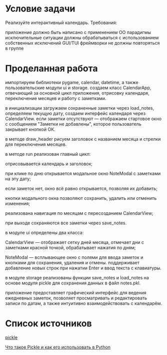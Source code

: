 # Условие задачи

Реализуйте интерактивный календарь. Требования:

приложение должно быть написано с применением ОО парадигмы
исключительные ситуации должны обрабатываться с использованием собственных исключений
GUI/TUI фреймворки не должны повторяться в группе






# Проделанная работа


импортируем библиотеки pygame, calendar, datetime, а также пользовательские модули ui и storage. создаем класс CalendarApp, отвечающий за основной цикл приложения, отрисовку календаря, переключение месяцев и работу с заметками.

в инициализации загружаем сохраненные заметки через load_notes, определяем текущую дату, создаем интерфейс календаря через CalendarView. если заметки отсутствуют — отображаем стартовое окно с сообщением "Заметки не добавлены", которое пользователь закрывает кнопкой ОК.

в методе draw_header рисуем заголовок с названием месяца и стрелки для переключения месяцев.

в методе run реализован главный цикл:

отрисовывается календарь и заголовок;

при клике по дню открывается модальное окно NoteModal с заметками на эту дату;

если заметок нет, окно всё равно открывается, позволяя их добавить;

кнопки модального окна позволяют сохранить, удалить или отменить изменения;

реализована навигация по месяцам с пересозданием CalendarView;

при выходе сохраняются все заметки через save_notes.

в модуле ui определены два класса:

CalendarView — отображает сетку дней месяца, отмечает дни с заметками красной точкой, обрабатывает нажатия по дням;

NoteModal — всплывающее окно с полями для ввода заметок и кнопками для сохранения, удаления и отмены. поддерживает добавление новых строк при нажатии Enter и ввод текста с клавиатуры.

в модуле storage реализованы функции save_notes и load_notes на основе модуля pickle для сохранения данных в файл notes.pkl.

приложение предоставляет графический интерфейс для ведения ежедневных заметок, позволяет просматривать и редактировать записи по датам, а также интуитивно взаимодействовать с календарём.


# Список источников
[pickle](https://docs.python.org/3/library/pickle.html)

[Что такое Pickle и как его использовать в Python](https://sky.pro/media/chto-takoe-pickle-i-kak-ego-ispolzovat-v-python/)
